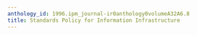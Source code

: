 ```yaml
---
anthology_id: 1996.ipm_journal-ir0anthology0volumeA32A6.8
title: Standards Policy for Information Infrastructure
---
```

